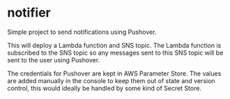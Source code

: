 # notifier

Simple project to send notifications using Pushover. 

This will deploy a Lambda function and SNS topic. The Lambda function is subscribed to the SNS topic so any messages sent to this SNS topic will be sent to the user using Pushover.

The credentials for Pushover are kept in AWS Parameter Store. The values are added manually in the console to keep them out of state and version control, this would ideally be handled by some kind of Secret Store. 